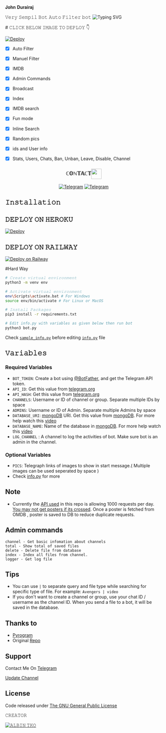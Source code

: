 𝐉𝐨𝐡𝐧 𝐃𝐮𝐫𝐚𝐢𝐫𝐚𝐣 

𝚅𝚎𝚛𝚢 𝚂𝚎𝚖𝚙𝚒𝚕 𝙱𝚘𝚝 𝙰𝚞𝚝𝚘 𝙵𝚒𝚕𝚝𝚎𝚛 𝚋𝚘𝚝
![Typing SVG](https://readme-typing-svg.herokuapp.com/?lines=𝐉𝐨𝐡𝐧+𝐃𝐮𝐫𝐚𝐢𝐫𝐚𝐣;𝗖𝗿𝗲𝗮𝘁𝗲𝗱+𝗕𝘆+𝗔𝗟𝗕𝗜𝗡+𝗧𝗞𝗢)
</p>
# 𝙲𝙻𝙸𝙲𝙺 𝙱𝙴𝙻𝙾𝚆 𝙸𝙼𝙰𝙶𝙴 𝚃𝙾 𝙳𝙴𝙿𝙻𝙾𝚈 👇


[![Deploy](https://telegra.ph/file/02c798ec0f655dcc3dd95.jpg)](https://heroku.com/deploy?template=https://github.com/Samantha-a/DEVIL-V2)

- [x] Auto Filter
- [x] Manuel Filter
- [x] IMDB
- [x] Admin Commands
- [x] Broadcast
- [x] Index
- [x] IMDB search
- [x] Fun mode
- [x] Inline Search
- [x] Random pics
- [x] ids and User info 
- [x] Stats, Users, Chats, Ban, Unban, Leave, Disable, Channel



<h3 align="center">ℂ𝕆ℕ𝕋𝔸ℂ𝕋<img align="center" src="[(https://telegra.ph/file/dc5fcbab5296f19468abc.mp4)]" height="33px" /></h3>
<p align="center">
<a href="https://t.me/albintko"><img alt="Telegram" src="https://img.shields.io/badge/𝙳𝙴𝚅 1-2CA5E0?style=for-the-badge&logo=telegram&logoColor=white"/></a>
<a href="https://t.me/albintko"><img alt="Telegram" src="https://img.shields.io/badge/𝙳𝙴𝚅 2-2CA5E0?style=for-the-badge&logo=telegram&logoColor=white"/></a>
</p>



## 𝙸𝚗𝚜𝚝𝚊𝚕𝚕𝚊𝚝𝚒𝚘𝚗

















## 𝙳𝙴𝙿𝙻𝙾𝚈 𝙾𝙽 𝙷𝙴𝚁𝙾𝙺𝚄
[![Deploy](https://www.herokucdn.com/deploy/button.svg)](https://heroku.com/deploy?template=https://github.com/sherlocksha1/mainbot2)

## 𝙳𝙴𝙿𝙻𝙾𝚈 𝙾𝙽 𝚁𝙰𝙸𝙻𝚆𝙰𝚈
[![Deploy on Railway](https://railway.app/button.svg)](https://railway.app/new/template?template=https%3A%2F%2Fgithub.com%2Frailwayapp%2Fexamples%2Ftree%2Fmaster%2Fexamples%2Fflask&envs=ADMINS%2CAPI_HASH%2CAPI_ID%2CAUTH_CHANNEL%2CAUTH_USERS%2CBOT_TOKEN%2CCACHE_TIME%2CCHANNELS%2CCOLLECTION_NAME%2CCUSTOM_FILE_CAPTION%2CDATABASE_NAME%2CDATABASE_URI%2CLOG_CHANNEL%2CPICS%2CSUPPORT_CHAT%2CUSE_CAPTION_FILTER&optionalEnvs=AUTH_CHANNEL%2CAUTH_USERS&ADMINSDesc=Username+or+ID+of+Admin.+Separate+multiple+Admins+by+space.&API_HASHDesc=Get+this+value+from+https%3A%2F%2Fmy.telegram.org&API_IDDesc=Get+this+value+from+https%3A%2F%2Fmy.telegram.org&AUTH_CHANNELDesc=ID+of+channel.Make+sure+bot+is+admin+in+this+channel.+Without+subscribing+this+channel+users+cannot+use+bot.&AUTH_USERSDesc=Username+or+ID+of+users+to+give+access+of+inline+search.+Separate+multiple+users+by+space.+Leave+it+empty+if+you+don%27t+want+to+restrict+bot+usage.&BOT_TOKENDesc=Your+bot+token&CACHE_TIMEDesc=The+maximum+amount+of+time+in+seconds+that+the+result+of+the+inline+query+may+be+cached+on+the+server&CHANNELSDesc=Username+or+ID+of+channel+or+group.+Separate+multiple+IDs+by+space&COLLECTION_NAMEDesc=Name+of+the+collections.+Defaults+to+Telegram_files.+If+you+are+using+the+same+database%2C+then+use+different+collection+name+for+each+bot&CUSTOM_FILE_CAPTIONDesc=A+custom+file+caption+for+your+files.+formatable+with+%2C+file_name%2C+file_caption%2C+file_size%2C+Read+Readme.md+for+better+understanding.&DATABASE_NAMEDesc=Name+of+the+database+in+mongoDB.+For+more+help+watch+this+video+-+https%3A%2F%2Fyoutu.be%2FdsuTn4qV2GA&DATABASE_URIDesc=mongoDB+URI.+Get+this+value+from+https%3A%2F%2Fwww.mongodb.com.+For+more+help+watch+this+video+-+https%3A%2F%2Fyoutu.be%2FdsuTn4qV2GA&LOG_CHANNELDesc=Bot+Logs%2CGive+a+channel+id+with+-100xxxxxxx&PICSDesc=Add+some+telegraph+link+of+pictures&SUPPORT_CHATDesc=Username+of+a+Support+Group+%2F+ADMIN.+%28+Should+be+username+without+%40+and+not+ID%29&USE_CAPTION_FILTERDesc=Whether+bot+should+use+captions+to+improve+search+results.+%28True+False%29&CACHE_TIMEDefault=300&COLLECTION_NAMEDefault=Telegram_files&USE_CAPTION_FILTERDefault=False&referralCode=Alif)

#Hard Way

```bash
# 𝙲𝚛𝚎𝚊𝚝𝚎 𝚟𝚒𝚛𝚝𝚞𝚊𝚕 𝚎𝚗𝚟𝚒𝚛𝚘𝚗𝚖𝚎𝚗𝚝
python3 -m venv env

# 𝙰𝚌𝚝𝚒𝚟𝚊𝚝𝚎 𝚟𝚒𝚛𝚝𝚞𝚊𝚕 𝚎𝚗𝚟𝚒𝚛𝚘𝚗𝚖𝚎𝚗𝚝
env\Scripts\activate.bat # For Windows
source env/bin/activate # For Linux or MacOS

# 𝙸𝚗𝚜𝚝𝚊𝚕𝚕 𝙿𝚊𝚌𝚔𝚊𝚐𝚎𝚜
pip3 install -r requirements.txt

# Edit info.py with variables as given below then run bot
python3 bot.py
```
Check [`sample_info.py`](sample_info.py) before editing [`info.py`](info.py) file

## 𝚅𝚊𝚛𝚒𝚊𝚋𝚕𝚎𝚜

### Required Variables
* `BOT_TOKEN`: Create a bot using [@BotFather](https://telegram.dog/BotFather), and get the Telegram API token.
* `API_ID`: Get this value from [telegram.org](https://my.telegram.org/apps)
* `API_HASH`: Get this value from [telegram.org](https://my.telegram.org/apps)
* `CHANNELS`: Username or ID of channel or group. Separate multiple IDs by space
* `ADMINS`: Username or ID of Admin. Separate multiple Admins by space
* `DATABASE_URI`: [mongoDB](https://www.mongodb.com) URI. Get this value from [mongoDB](https://www.mongodb.com). For more help watch this [video](https://youtu.be/1G1XwEOnxxo)
* `DATABASE_NAME`: Name of the database in [mongoDB](https://www.mongodb.com). For more help watch this [video](https://youtu.be/1G1XwEOnxxo)
* `LOG_CHANNEL` : A channel to log the activities of bot. Make sure bot is an admin in the channel.
### Optional Variables
* `PICS`: Telegraph links of images to show in start message.( Multiple images can be used seperated by space )
* Check [info.py](https://github.com/EvamariaTG/evamaria/blob/master/info.py) for more

## Note
* Currently the [API used](http://www.omdbapi.com) in this repo is allowing 1000 requests per day. [You may not get posters if its crossed](https://t.me/ThankTelegram/910168). 
Once a poster is fetched from OMDB , poster is saved to DB to reduce duplicate requests.

## Admin commands
```
channel - Get basic infomation about channels
total - Show total of saved files
delete - Delete file from database
index - Index all files from channel.
logger - Get log file
```

## Tips
* You can use `|` to separate query and file type while searching for specific type of file. For example: `Avengers | video`
* If you don't want to create a channel or group, use your chat ID / username as the channel ID. When you send a file to a bot, it will be saved in the database.



## Thanks to 
* [Pyrogram](https://github.com/pyrogram/pyrogram)
* Original [Repo](https://github.com/Lallu-lallus/ALPHA_IMDB_BOT)


## Support
Contact Me On [Telegram](https://t.me/Pro_editor_tg)

[Update Channel](https://t.me/Team_annaben)

## License
Code released under [The GNU General Public License](LICENSE)

𝙲𝚁𝙴𝙰𝚃𝙾𝚁

<a href="https://t.me/albintko"><img alt="𝙰𝙻𝙱𝙸𝙽 𝚃𝙺𝙾" src="https://img.shields.io/badge/𝙰𝙻𝙱𝙸𝙽 𝚃𝙺𝙾-2CA5E0?style=for-the-badge&logo=telegram&logoColor=red"/></a>

